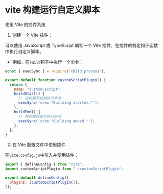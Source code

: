 # vite 构建运行自定义脚本

使用 Vite 的插件系统

1. 创建一个 Vite 插件：

可以使用 JavaScript 或 TypeScript 编写一个 Vite 插件，在插件的特定钩子函数中执行自定义脚本。

- 例如，在`build`钩子中执行一个命令：

```javascript
const { execSync } = require("child_process");

export default function customScriptPlugin() {
  return {
    name: "custom-script",
    buildStart() {
      // 在构建开始前执行命令
      execSync('echo "Building started."');
    },
    buildEnd() {
      // 在构建结束后执行命令
      execSync('echo "Building ended."');
    },
  };
}
```

2. 在 Vite 配置文件中使用插件

在`vite.config.js`中引入并使用插件：

```javascript
import { defineConfig } from "vite";
import customScriptPlugin from "./customScriptPlugin";

export default defineConfig({
  plugins: [customScriptPlugin()],
});
```
